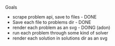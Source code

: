 Goals
* scrape problem api, save to files - DONE
* Save each file to problems dir - DONE
* render each problem as an svg - DOING (adon)
* run each problem through some kind of solver
* render each solution in solutions dir as an svg